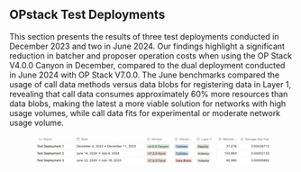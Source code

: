 ## OPstack Test Deployments
This section presents the results of three test deployments conducted in December 2023 and two in June 2024. Our findings highlight a significant reduction in batcher and proposer operation costs when using the OP Stack V4.0.0 Canyon in December, compared to the dual deployment conducted in June 2024 with OP Stack V7.0.0. The June benchmarks compared the usage of call data methods versus data blobs for registering data in Layer 1, revealing that call data consumes approximately 60% more resources than data blobs, making the latest a more viable solution for networks with high usage volumes, while call data fits for experimental or moderate network usage volume.

<figure>
  <img src="./img/comparative.png" alt="Test Deployment 01 / December 2023">
</figure>